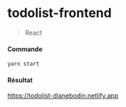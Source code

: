 # todolist-frontend
  
> React
  
  
#### Commande
```javascript
yarn start
```


#### Résultat
<https://todolist-dianebodin.netlify.app>